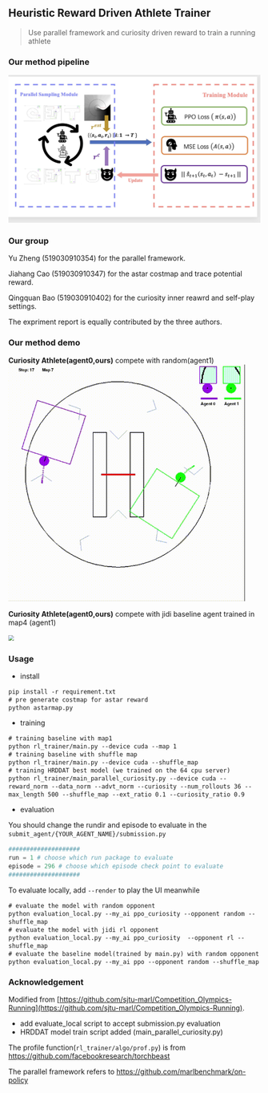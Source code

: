## Heuristic Reward Driven Athlete Trainer
> Use parallel framework and curiosity driven reward to train a running athlete
### Our method pipeline

![structure](assets/structure.jpg)

### Our group

Yu Zheng (519030910354) for the parallel framework.

Jiahang Cao (519030910347) for the astar costmap and trace potential reward.

Qingquan Bao (519030910402) for the curiosity inner reawrd and self-play settings.

The expriment report is equally contributed by the three authors.

### Our method demo

**Curiosity Athlete(agent0,ours)** compete with random(agent1)
<img src="assets/demo.gif" style="zoom: 67%;" />

**Curiosity Athlete(agent0,ours)** compete with jidi baseline agent trained in map4 (agent1)

<img src="assets/demo2.gif" style="zoom: 67%;" />

### Usage

- install

```shell
pip install -r requirement.txt
# pre generate costmap for astar reward
python astarmap.py
```
- training
```shell
# training baseline with map1
python rl_trainer/main.py --device cuda --map 1
# training baseline with shuffle map
python rl_trainer/main.py --device cuda --shuffle_map
# training HRDDAT best model (we trained on the 64 cpu server)
python rl_trainer/main_parallel_curiosity.py --device cuda --reward_norm --data_norm --advt_norm --curiosity --num_rollouts 36 --max_length 500 --shuffle_map --ext_ratio 0.1 --curiosity_ratio 0.9
```

- evaluation

You should change the rundir and episode to evaluate in the `submit_agent/{YOUR_AGENT_NAME}/submission.py`
```python
####################
run = 1 # choose which run package to evaluate
episode = 296 # choose which episode check point to evaluate
####################
```

To evaluate locally, add `--render` to play the UI meanwhile
```shell
# evaluate the model with random opponent
python evaluation_local.py --my_ai ppo_curiosity --opponent random --shuffle_map
# evaluate the model with jidi rl opponent
python evaluation_local.py --my_ai ppo_curiosity  --opponent rl --shuffle_map
# evaluate the baseline model(trained by main.py) with random opponent
python evaluation_local.py --my_ai ppo --opponent random --shuffle_map
```
### Acknowledgement
Modified from [https://github.com/sjtu-marl/Competition_Olympics-Running](https://github.com/sjtu-marl/Competition_Olympics-Running).
- add evaluate_local script to accept submission.py evaluation
- HRDDAT model train script added (main_parallel_curiosity.py)

The profile function(`rl_trainer/algo/prof.py`) is from https://github.com/facebookresearch/torchbeast

The parallel framework refers to https://github.com/marlbenchmark/on-policy
